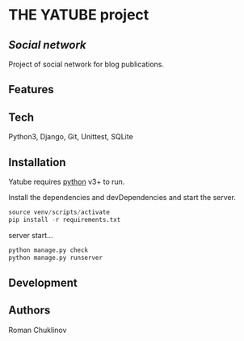 # THE YATUBE project
## _Social network_

Project of social network for blog publications.

## Features


## Tech

Python3, Django, Git, Unittest, SQLite

## Installation

Yatube requires [python](https://nodejs.org/) v3+ to run.

Install the dependencies and devDependencies and start the server.

```python -m venv venv
source venv/scripts/activate
pip install -r requirements.txt
```

server start...

```python manage.py migrate
python manage.py check
python manage.py runserver
```

## Development


## Authors

Roman Chuklinov
